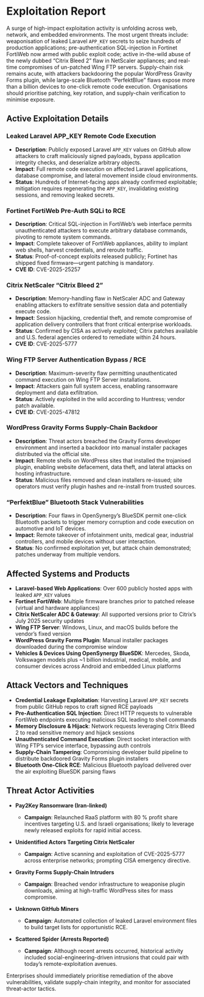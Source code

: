 # Exploitation Report

A surge of high-impact exploitation activity is unfolding across web, network, and embedded environments. The most urgent threats include: weaponisation of leaked Laravel `APP_KEY` secrets to seize hundreds of production applications; pre-authentication SQL-injection in Fortinet FortiWeb now armed with public exploit code; active in-the-wild abuse of the newly dubbed “Citrix Bleed 2” flaw in NetScaler appliances; and real-time compromises of un-patched Wing FTP servers.  Supply-chain risk remains acute, with attackers backdooring the popular WordPress Gravity Forms plugin, while large-scale Bluetooth “PerfektBlue” flaws expose more than a billion devices to one-click remote code execution.  Organisations should prioritise patching, key rotation, and supply-chain verification to minimise exposure.

## Active Exploitation Details

### Leaked Laravel APP_KEY Remote Code Execution
- **Description**: Publicly exposed Laravel `APP_KEY` values on GitHub allow attackers to craft maliciously signed payloads, bypass application integrity checks, and deserialize arbitrary objects.  
- **Impact**: Full remote code execution on affected Laravel applications, database compromise, and lateral movement inside cloud environments.  
- **Status**: Hundreds of Internet-facing apps already confirmed exploitable; mitigation requires regenerating the `APP_KEY`, invalidating existing sessions, and removing leaked secrets.  

### Fortinet FortiWeb Pre-Auth SQLi to RCE
- **Description**: Critical SQL-injection in FortiWeb’s web interface permits unauthenticated attackers to execute arbitrary database commands, pivoting to remote system commands.  
- **Impact**: Complete takeover of FortiWeb appliances, ability to implant web shells, harvest credentials, and reroute traffic.  
- **Status**: Proof-of-concept exploits released publicly; Fortinet has shipped fixed firmware—urgent patching is mandatory.  
- **CVE ID**: CVE-2025-25257  

### Citrix NetScaler “Citrix Bleed 2”
- **Description**: Memory-handling flaw in NetScaler ADC and Gateway enabling attackers to exfiltrate sensitive session data and potentially execute code.  
- **Impact**: Session hijacking, credential theft, and remote compromise of application delivery controllers that front critical enterprise workloads.  
- **Status**: Confirmed by CISA as actively exploited; Citrix patches available and U.S. federal agencies ordered to remediate within 24 hours.  
- **CVE ID**: CVE-2025-5777  

### Wing FTP Server Authentication Bypass / RCE
- **Description**: Maximum-severity flaw permitting unauthenticated command execution on Wing FTP Server installations.  
- **Impact**: Attackers gain full system access, enabling ransomware deployment and data exfiltration.  
- **Status**: Actively exploited in the wild according to Huntress; vendor patch available.  
- **CVE ID**: CVE-2025-47812  

### WordPress Gravity Forms Supply-Chain Backdoor
- **Description**: Threat actors breached the Gravity Forms developer environment and inserted a backdoor into manual installer packages distributed via the official site.  
- **Impact**: Remote shells on WordPress sites that installed the trojanised plugin, enabling website defacement, data theft, and lateral attacks on hosting infrastructure.  
- **Status**: Malicious files removed and clean installers re-issued; site operators must verify plugin hashes and re-install from trusted sources.  

### “PerfektBlue” Bluetooth Stack Vulnerabilities
- **Description**: Four flaws in OpenSynergy’s BlueSDK permit one-click Bluetooth packets to trigger memory corruption and code execution on automotive and IoT devices.  
- **Impact**: Remote takeover of infotainment units, medical gear, industrial controllers, and mobile devices without user interaction.  
- **Status**: No confirmed exploitation yet, but attack chain demonstrated; patches underway from multiple vendors.  

## Affected Systems and Products

- **Laravel-based Web Applications**: Over 600 publicly hosted apps with leaked `APP_KEY` values  
- **Fortinet FortiWeb**: Multiple firmware branches prior to patched release (virtual and hardware appliances)  
- **Citrix NetScaler ADC & Gateway**: All supported versions prior to Citrix’s July 2025 security updates  
- **Wing FTP Server**: Windows, Linux, and macOS builds before the vendor’s fixed version  
- **WordPress Gravity Forms Plugin**: Manual installer packages downloaded during the compromise window  
- **Vehicles & Devices Using OpenSynergy BlueSDK**: Mercedes, Skoda, Volkswagen models plus ~1 billion industrial, medical, mobile, and consumer devices across Android and embedded Linux platforms  

## Attack Vectors and Techniques

- **Credential Leakage Exploitation**: Harvesting Laravel `APP_KEY` secrets from public GitHub repos to craft signed RCE payloads  
- **Pre-Authentication SQL Injection**: Direct HTTP requests to vulnerable FortiWeb endpoints executing malicious SQL leading to shell commands  
- **Memory Disclosure & Hijack**: Network requests leveraging Citrix Bleed 2 to read sensitive memory and hijack sessions  
- **Unauthenticated Command Execution**: Direct socket interaction with Wing FTP’s service interface, bypassing auth controls  
- **Supply-Chain Tampering**: Compromising developer build pipeline to distribute backdoored Gravity Forms plugin installers  
- **Bluetooth One-Click RCE**: Malicious Bluetooth payload delivered over the air exploiting BlueSDK parsing flaws  

## Threat Actor Activities

- **Pay2Key Ransomware (Iran-linked)**  
  - **Campaign**: Relaunched RaaS platform with 80 % profit share incentives targeting U.S. and Israeli organisations; likely to leverage newly released exploits for rapid initial access.  

- **Unidentified Actors Targeting Citrix NetScaler**  
  - **Campaign**: Active scanning and exploitation of CVE-2025-5777 across enterprise networks; prompting CISA emergency directive.  

- **Gravity Forms Supply-Chain Intruders**  
  - **Campaign**: Breached vendor infrastructure to weaponise plugin downloads, aiming at high-traffic WordPress sites for mass compromise.  

- **Unknown GitHub Miners**  
  - **Campaign**: Automated collection of leaked Laravel environment files to build target lists for opportunistic RCE.  

- **Scattered Spider (Arrests Reported)**  
  - **Campaign**: Although recent arrests occurred, historical activity included social-engineering-driven intrusions that could pair with today’s remote-exploitation avenues.  

Enterprises should immediately prioritise remediation of the above vulnerabilities, validate supply-chain integrity, and monitor for associated threat-actor tactics.